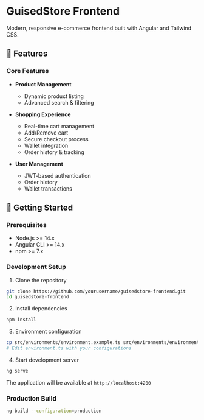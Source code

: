 # GuisedStore Frontend

Modern, responsive e-commerce frontend built with Angular and Tailwind CSS.

## 🌟 Features

### Core Features
- **Product Management**
  - Dynamic product listing
  - Advanced search & filtering

- **Shopping Experience**
  - Real-time cart management
  - Add/Remove cart
  - Secure checkout process
  - Wallet integration
  - Order history & tracking

- **User Management**
  - JWT-based authentication
  - Order history
  - Wallet transactions

## 🚀 Getting Started

### Prerequisites
- Node.js >= 14.x
- Angular CLI >= 14.x
- npm >= 7.x

### Development Setup

1. Clone the repository
```bash
git clone https://github.com/yourusername/guisedstore-frontend.git
cd guisedstore-frontend
```

2. Install dependencies
```bash
npm install
```

3. Environment configuration
```bash
cp src/environments/environment.example.ts src/environments/environment.ts
# Edit environment.ts with your configurations
```

4. Start development server
```bash
ng serve
```

The application will be available at `http://localhost:4200`

### Production Build
```bash
ng build --configuration=production
```

